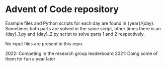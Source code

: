 # Advent of Code repository

Example files and Python scripts for each day are found in {year}/{day}. Sometimes both parts are solved in the same script, other times there is an {day}\_1.py and {day}\_2.py script to solve parts 1 and 2 respectively.

 No input files are present in this repo.

2022: Competing in the research group leaderboard
2021: Doing some of them for fun a year later 


